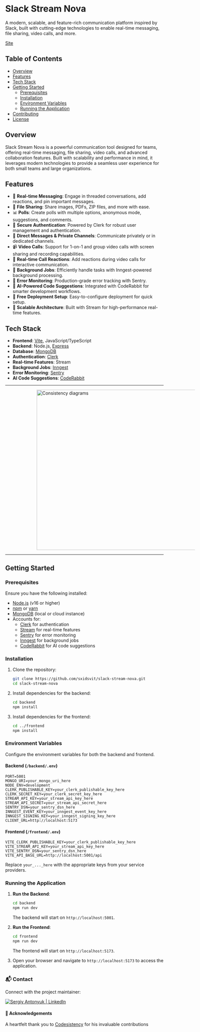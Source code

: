 # Slack Stream Nova

A modern, scalable, and feature-rich communication platform inspired by Slack, built with cutting-edge technologies to enable real-time messaging, file sharing, video calls, and more.

[Site](https://slack-stream-nova-sxidsvit.vercel.app/)

## Table of Contents

- [Overview](#overview)
- [Features](#features)
- [Tech Stack](#tech-stack)
- [Getting Started](#getting-started)
  - [Prerequisites](#prerequisites)
  - [Installation](#installation)
  - [Environment Variables](#environment-variables)
  - [Running the Application](#running-the-application)
- [Contributing](#contributing)
- [License](#license)

## Overview

Slack Stream Nova is a powerful communication tool designed for teams, offering real-time messaging, file sharing, video calls, and advanced collaboration features. Built with scalability and performance in mind, it leverages modern technologies to provide a seamless user experience for both small teams and large organizations.

## Features

- 💬 **Real-time Messaging**: Engage in threaded conversations, add reactions, and pin important messages.
- 📂 **File Sharing**: Share images, PDFs, ZIP files, and more with ease.
- 📊 **Polls**: Create polls with multiple options, anonymous mode, suggestions, and comments.
- 🔐 **Secure Authentication**: Powered by Clerk for robust user management and authentication.
- 📨 **Direct Messages & Private Channels**: Communicate privately or in dedicated channels.
- 📹 **Video Calls**: Support for 1-on-1 and group video calls with screen sharing and recording capabilities.
- 🎉 **Real-time Call Reactions**: Add reactions during video calls for interactive communication.
- 🔧 **Background Jobs**: Efficiently handle tasks with Inngest-powered background processing.
- 🚨 **Error Monitoring**: Production-grade error tracking with Sentry.
- 🤖 **AI-Powered Code Suggestions**: Integrated with CodeRabbit for smarter development workflows.
- 🚀 **Free Deployment Setup**: Easy-to-configure deployment for quick setup.
- 🎯 **Scalable Architecture**: Built with Stream for high-performance real-time features.

## Tech Stack

- **Frontend**: [Vite](https://vitejs.dev/), JavaScript/TypeScript
- **Backend**: Node.js, [Express](https://expressjs.com)
- **Database**: [MongoDB](https://www.mongodb.com/)
- **Authentication**: [Clerk](https://clerk.com/)
- **Real-time Features**: Stream
- **Background Jobs**: [Inngest](https://www.inngest.com/)
- **Error Monitoring**: [Sentry](https://sentry.io/)
- **AI Code Suggestions**: [CodeRabbit](https://www.coderabbit.ai/)

---

![]()<img src="demo.gif" alt="Consistency diagrams" width="940" height="510" style="display: block; margin-left:100px ;">

---

## Getting Started

### Prerequisites

Ensure you have the following installed:

- [Node.js](https://nodejs.org/) (v16 or higher)
- [npm](https://www.npmjs.com/) or [yarn](https://yarnpkg.com/)
- [MongoDB](https://www.mongodb.com/) (local or cloud instance)
- Accounts for:
  - [Clerk](https://clerk.dev/) for authentication
  - [Stream](https://getstream.io/) for real-time features
  - [Sentry](https://sentry.io/) for error monitoring
  - [Inngest](https://www.inngest.com/) for background jobs
  - [CodeRabbit](https://coderabbit.ai/) for AI code suggestions

### Installation

1. Clone the repository:

   ```bash
   git clone https://github.com/sxidsvit/slack-stream-nova.git
   cd slack-stream-nova
   ```

2. Install dependencies for the backend:

   ```bash
   cd backend
   npm install
   ```

3. Install dependencies for the frontend:
   ```bash
   cd ../frontend
   npm install
   ```

### Environment Variables

Configure the environment variables for both the backend and frontend.

#### Backend (`/backend/.env`)

```env
PORT=5001
MONGO_URI=your_mongo_uri_here
NODE_ENV=development
CLERK_PUBLISHABLE_KEY=your_clerk_publishable_key_here
CLERK_SECRET_KEY=your_clerk_secret_key_here
STREAM_API_KEY=your_stream_api_key_here
STREAM_API_SECRET=your_stream_api_secret_here
SENTRY_DSN=your_sentry_dsn_here
INNGEST_EVENT_KEY=your_inngest_event_key_here
INNGEST_SIGNING_KEY=your_inngest_signing_key_here
CLIENT_URL=http://localhost:5173
```

#### Frontend (`/frontend/.env`)

```env
VITE_CLERK_PUBLISHABLE_KEY=your_clerk_publishable_key_here
VITE_STREAM_API_KEY=your_stream_api_key_here
VITE_SENTRY_DSN=your_sentry_dsn_here
VITE_API_BASE_URL=http://localhost:5001/api
```

Replace `your_..._here` with the appropriate keys from your service providers.

### Running the Application

1. **Run the Backend**:

   ```bash
   cd backend
   npm run dev
   ```

   The backend will start on `http://localhost:5001`.

2. **Run the Frontend**:

   ```bash
   cd frontend
   npm run dev
   ```

   The frontend will start on `http://localhost:5173`.

3. Open your browser and navigate to `http://localhost:5173` to access the application.

### 📬 Contact

Connect with the project maintainer:

[<img alt="Sergiy Antonyuk | LinkedIn" src="https://img.shields.io/badge/LinkedIn-0077B5.svg?&style=for-the-badge&logo=linkedin&logoColor=white" />][linkedin]

[linkedin]: https://www.linkedin.com/in/sergiy-antonyuk/

#### 🙏 Acknowledgements

A heartfelt thank you to [Codesistency](https://www.youtube.com/@codesistency/) for his invaluable contributions
